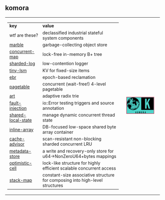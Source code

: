 ## komora

<table style="width:100%">
<tr>
  <td>
    <table style="width:100%">
      <tr>
        <td><b>key</b></td>
        <td><b>value</b></td>
      </tr>
      <tr>
        <td>wtf are these?</td>
        <td>declassified industrial stateful system components</td>
      </tr>
      <tr>
        <td><a href="https://github.com/komora-io/marble">marble</a></td>
        <td>garbage-collecting object store</td>
      </tr>
      <tr>
        <td><a href="https://github.com/komora-io/concurrent-map">concurrent-map</a></td>
        <td>lock-free in-memory B+ tree</td>
      </tr>
      <tr>
        <td><a href="https://github.com/komora-io/sharded-log">sharded-log</a></td>
        <td>low-contention logger</td>
      </tr>
      <tr>
        <td><a href="https://github.com/komora-io/tiny-lsm">tiny-lsm</a></td>
        <td>KV for fixed-size items</td>
      </tr>
      <tr>
        <td><a href="https://github.com/komora-io/ebr">ebr</a></td>
        <td>epoch-based reclamation</td>
      </tr>
      <tr>
        <td><a href="https://github.com/komora-io/pagetable">pagetable</a></td>
        <td>concurrent (wait-free!) 4-level pagetable</td>
      </tr>
      <tr>
        <td><a href="https://github.com/komora-io/art">art</a></td>
        <td>adaptive radix trie</td>
      </tr>
      <tr>
        <td><a href="https://github.com/komora-io/fault-injection">fault-injection</a></td>
        <td>io::Error testing triggers and source annotation</td>
      </tr>
      <tr>
        <td><a href="https://github.com/komora-io/shared-local-state">shared-local-state</a></td>
        <td>manage dynamic concurrent thread state</td>
      </tr>
      <tr>
        <td><a href="https://github.com/komora-io/inline-array">inline-array</a></td>
        <td>DB-focused low-space shared byte array container</td>
      </tr>
      <tr>
        <td><a href="https://github.com/komora-io/cache-advisor">cache-advisor</a></td>
        <td>scan-resistant non-blocking sharded concurrent LRU</td>
      </tr>
      <tr>
        <td><a href="https://github.com/komora-io/metadata-store">metadata-store</a></td>
        <td>a write and recovery-only store for u64->NonZeroU64+bytes mappings</td>
      </tr>
      <tr>
        <td><a href="https://github.com/komora-io/optimistic-cell">optimistic-cell</a></td>
        <td>lock-like structure for highly efficient scalable concurrent access</td>
      </tr>
      <tr>
        <td><a href="https://github.com/komora-io/stack-map">stack-map</a></td>
        <td>constant-size associative structure for composing into high-level structures</td>
      </tr>
     </table>
  </td>
  <td>
    <p align="center">
      <img src="https://raw.githubusercontent.com/komora-io/.github/main/profile/Screenshot%202022-05-17%20at%2009-26-30%20Komora.png" width="80%" height="auto" />
    </p>
  </td>
 </tr>
</table>
